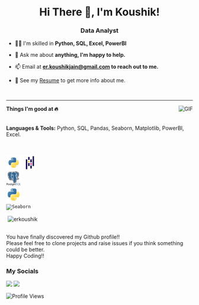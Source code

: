 <h1 align="center">Hi There 👋, I'm Koushik!</h1>
<h3 align="center"> Data Analyst</h3>

- 👨‍💻 I'm skilled in **Python, SQL, Excel, PowerBI**

- 💬 Ask me about **anything, I'm happy to help.**

- 📫 Email at **er.koushikjain@gmail.com to reach out to me.**

- 📄 See my [Resume](https://docs.google.com/document/d/1v_wEWXWLhKujgj732MyCzJrhXG-vqKJDl1HSVLvuMZQ/edit) to get more info about me.
<br/>
</em>

<hr>
<div>
<p>
<img align="right" alt="GIF" src="https://media.giphy.com/media/L8K62iTDkzGX6/giphy.gif" />

**Things I'm good at :fire:**
  <br/>
  <br/>
  <br/>
**Languages & Tools:** Python, SQL, Pandas, Seaborn, Matplotlib, PowerBI, Excel.
<br/>
  <br/>
  <br/>

<code><img height="40" src="https://raw.githubusercontent.com/github/explore/80688e429a7d4ef2fca1e82350fe8e3517d3494d/topics/python/python.png" title="python"></code>
<code><img height="40" src="https://raw.githubusercontent.com/devicons/devicon/2ae2a900d2f041da66e950e4d48052658d850630/icons/pandas/pandas-original.svg" title="pandas"> </code>
<code><img height="40" src="https://raw.githubusercontent.com/devicons/devicon/master/icons/postgresql/postgresql-original-wordmark.svg" title="postgresql" > </code>
<code><img height="40" src="https://raw.githubusercontent.com/devicons/devicon/master/icons/python/python-original.svg" title="Python" > </code>
<code><img height="40" src="https://seaborn.pydata.org/_images/logo-mark-lightbg.svg" title = "Seaborn" > </code>
</p>
</div>
<p>&nbsp;<img align="center" src="https://github-readme-stats.vercel.app/api?username=erkoushik&show_icons=true&locale=en&hide_border=true" alt="erkoushik" /></p>


<br/>
You have finally discovered my Github profile!!
<br/>
Please feel free to clone projects and raise issues if you think something could be better.
<br/>
Happy Coding!!



### My Socials

[<img target="_blank" src="https://img.icons8.com/bubbles/100/000000/linkedin.png">](https://www.linkedin.com/in/koushik-jainkj/) 
 [<img target="_blank" src="https://img.icons8.com/bubbles/100/000000/instagram-new.png">](https://www.instagram.com/kskshik/)


![Profile Views](https://komarev.com/ghpvc/?username=erkoushik&style=flat-square)
```python

```


